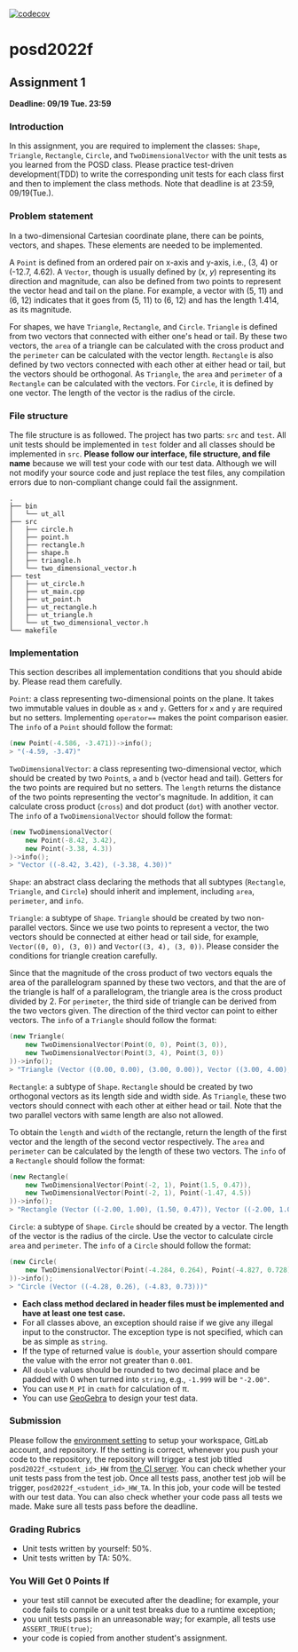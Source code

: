 [![codecov](https://codecov.io/gh/Lai-YT/pattern-oriented-software-design/branch/master/graph/badge.svg?token=Z9NOUUOCLT)](https://codecov.io/gh/Lai-YT/pattern-oriented-software-design)

# posd2022f

## Assignment 1

**Deadline: 09/19 Tue. 23:59**

### Introduction

In this assignment, you are required to implement the classes: `Shape`, `Triangle`, `Rectangle`, `Circle`, and `TwoDimensionalVector` with the unit tests as you learned from the POSD class. Please practice test-driven development(TDD) to write the corresponding unit tests for each class first and then to implement the class methods. Note that deadline is at 23:59, 09/19(Tue.).

### Problem statement

In a two-dimensional Cartesian coordinate plane, there can be points, vectors, and shapes. These elements are needed to be implemented.

A `Point` is defined from an ordered pair on x-axis and y-axis, i.e., (3, 4) or (-12.7, 4.62). A `Vector`, though is usually defined by (*x*, *y*) representing its direction and magnitude, can also be defined from two points to represent the vector head and tail on the plane. For example, a vector with (5, 11) and (6, 12) indicates that it goes from (5, 11) to (6, 12) and has the length 1.414, as its magnitude.

For shapes, we have `Triangle`, `Rectangle`, and `Circle`. `Triangle` is defined from two vectors that connected with either one's head or tail. By these two vectors, the `area` of a triangle can be calculated with the cross product and the `perimeter` can be calculated with the vector length. `Rectangle` is also defined by two vectors connected with each other at either head or tail, but the vectors should be orthogonal. As `Triangle`, the `area` and `perimeter` of a `Rectangle` can be calculated with the vectors. For `Circle`, it is defined by one vector. The length of the vector is the radius of the circle.

### File structure

The file structure is as followed. The project has two parts: `src` and `test`. All unit tests should be implemented in `test` folder and all classes should be implemented in `src`. **Please follow our interface, file structure, and file name** because we will test your code with our test data. Although we will not modify your source code and just replace the test files, any compilation errors due to non-compliant change could fail the assignment.
```
.
├── bin
│   └── ut_all
├── src
│   ├── circle.h
│   ├── point.h
│   ├── rectangle.h
│   ├── shape.h
│   ├── triangle.h
│   └── two_dimensional_vector.h
├── test
│   ├── ut_circle.h
│   ├── ut_main.cpp
│   ├── ut_point.h
│   ├── ut_rectangle.h
│   ├── ut_triangle.h
│   └── ut_two_dimensional_vector.h
└── makefile
```

### Implementation

This section describes all implementation conditions that you should abide by. Please read them carefully.

`Point`: a class representing two-dimensional points on the plane. It takes two immutable values in double as `x` and `y`. Getters for `x` and `y` are required but no setters. Implementing `operator==` makes the point comparison easier. The `info` of a `Point` should follow the format:
```c++
(new Point(-4.586, -3.471))->info();
> "(-4.59, -3.47)"
```

`TwoDimensionalVector`: a class representing two-dimensional vector, which should be created by two `Point`s, `a` and `b` (vector head and tail). Getters for the two points are required but no setters. The `length` returns the distance of the two points representing the vector's magnitude. In addition, it can calculate cross product (`cross`) and dot product (`dot`) with another vector. The `info` of a `TwoDimensionalVector` should follow the format:
```c++
(new TwoDimensionalVector(
    new Point(-8.42, 3.42),
    new Point(-3.38, 4.3))
)->info();
> "Vector ((-8.42, 3.42), (-3.38, 4.30))"
```

`Shape`: an abstract class declaring the methods that all subtypes (`Rectangle`, `Triangle`, and `Circle`) should inherit and implement, including `area`, `perimeter`, and `info`.

`Triangle`: a subtype of `Shape`. `Triangle` should be created by two non-parallel vectors. Since we use two points to represent a vector, the two vectors should be connected at either head or tail side, for example, `Vector((0, 0), (3, 0))` and `Vector((3, 4), (3, 0))`. Please consider the conditions for triangle creation carefully.

Since that the magnitude of the cross product of two vectors equals the area of the parallelogram spanned by these two vectors, and that the are of the triangle is half of a parallelogram, the triangle area is the cross product divided by 2. For `perimeter`, the third side of triangle can be derived from the two vectors given. The direction of the third vector can point to either vectors. The `info` of a `Triangle` should follow the format:
```c++
(new Triangle(
    new TwoDimensionalVector(Point(0, 0), Point(3, 0)),
    new TwoDimensionalVector(Point(3, 4), Point(3, 0))
))->info();
> "Triangle (Vector ((0.00, 0.00), (3.00, 0.00)), Vector ((3.00, 4.00), (3.00, 0.00)))"
```

`Rectangle`: a subtype of `Shape`. `Rectangle` should be created by two orthogonal vectors as its length side and width side. As `Triangle`, these two vectors should connect with each other at either head or tail. Note that the two parallel vectors with same length are also not allowed.

To obtain the `length` and `width` of the rectangle, return the length of the first vector and the length of the second vector respectively. The `area` and `perimeter` can be calculated by the length of these two vectors. The `info` of a `Rectangle` should follow the format:
```c++
(new Rectangle(
    new TwoDimensionalVector(Point(-2, 1), Point(1.5, 0.47)),
    new TwoDimensionalVector(Point(-2, 1), Point(-1.47, 4.5))
))->info();
> "Rectangle (Vector ((-2.00, 1.00), (1.50, 0.47)), Vector ((-2.00, 1.00), (-1.47, 4.50)))"
```

`Circle`: a subtype of `Shape`. `Circle` should be created by a vector. The length of the vector is the radius of the circle. Use the vector to calculate circle `area` and `perimeter`. The `info` of a `Circle` should follow the format:
```c++
(new Circle(
    new TwoDimensionalVector(Point(-4.284, 0.264), Point(-4.827, 0.728))
))->info();
> "Circle (Vector ((-4.28, 0.26), (-4.83, 0.73)))"
```

- **Each class method declared in header files must be implemented and have at least one test case.**
- For all classes above, an exception should raise if we give any illegal input to the constructor. The exception type is not specified, which can be as simple as `string`.
- If the type of returned value is `double`, your assertion should compare the value with the error not greater than `0.001`.
- All `double` values should be rounded to two decimal place and be padded with 0 when turned into `string`, e.g., `-1.999` will be `"-2.00"`.
- You can use `M_PI` in `cmath` for calculation of π.
- You can use [GeoGebra](https://www.geogebra.org/calculator) to design your test data.

### Submission

Please follow the [environment setting](http://140.124.181.100/course/environment_setting) to setup your workspace, GitLab account, and repository. If the setting is correct, whenever you push your code to the repository, the repository will trigger a test job titled `posd2022f_<student_id>_HW` from [the CI server](http://140.124.181.97:8080/). You can check whether your unit tests pass from the test job. Once all tests pass, another test job will be trigger, `posd2022f_<student_id>_HW_TA`. In this job, your code will be tested with our test data. You can also check whether your code pass all tests we made. Make sure all tests pass before the deadline.

### Grading Rubrics

- Unit tests written by yourself: 50%.
- Unit tests written by TA: 50%.

### You Will Get 0 Points If

- your test still cannot be executed after the deadline; for example, your code fails to compile or a unit test breaks due to a runtime exception;
- you unit tests pass in an unreasonable way; for example, all tests use `ASSERT_TRUE(true)`;
- your code is copied from another student's assignment.
